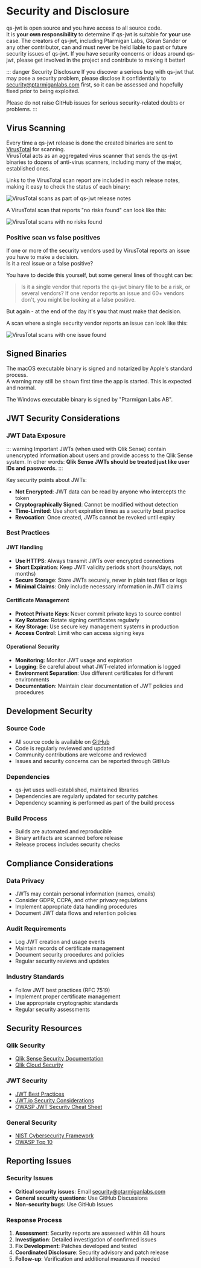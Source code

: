# Security and Disclosure

qs-jwt is open source and you have access to all source code.  
It is **your own responsibility** to determine if qs-jwt is suitable for **your** use case.
The creators of qs-jwt, including Ptarmigan Labs, Göran Sander or any other contributor, can and must never be held liable to past or future security issues of qs-jwt.
If you have security concerns or ideas around qs-jwt, please get involved in the project and contribute to making it better!

::: danger Security Disclosure
If you discover a serious bug with qs-jwt that may pose a security problem, please disclose it
confidentially to security@ptarmiganlabs.com first, so it can be assessed and hopefully fixed
prior to being exploited.

Please do not raise GitHub issues for serious security-related doubts or problems.
:::

## Virus Scanning

Every time a qs-jwt release is done the created binaries are sent to [VirusTotal](https://www.virustotal.com/) for scanning.  
VirusTotal acts as an aggregated virus scanner that sends the qs-jwt binaries to dozens of anti-virus scanners, including many of the major, established ones.

Links to the VirusTotal scan report are included in each release notes, making it easy to check the status of each binary:

![VirusTotal scans as part of qs-jwt release notes](/img/virustotal_release_4.png)

A VirusTotal scan that reports "no risks found" can look like this:

![VirusTotal scans with no risks found](/img/virustotal_scan_clear_4.png)

### Positive scan vs false positives

If one or more of the security vendors used by VirusTotal reports an issue you have to make a decision.  
Is it a real issue or a false positive?

You have to decide this yourself, but some general lines of thought can be:

> Is it a single vendor that reports the qs-jwt binary file to be a risk, or several vendors?
> If one vendor reports an issue and 60+ vendors don't, you might be looking at a false positive.

But again - at the end of the day it's **you** that must make that decision.

A scan where a single security vendor reports an issue can look like this:

![VirusTotal scans with one issue found](/img/virustotal_scan_1_issue_4.png)

## Signed Binaries

The macOS executable binary is signed and notarized by Apple's standard process.  
A warning may still be shown first time the app is started. This is expected and normal.

The Windows executable binary is signed by "Ptarmigan Labs AB".

## JWT Security Considerations

### JWT Data Exposure

::: warning Important
JWTs (when used with Qlik Sense) contain unencrypted information about users and provide access to the Qlik Sense system. In other words: **Qlik Sense JWTs should be treated just like user IDs and passwords.**
:::

Key security points about JWTs:

- **Not Encrypted**: JWT data can be read by anyone who intercepts the token
- **Cryptographically Signed**: Cannot be modified without detection
- **Time-Limited**: Use short expiration times as a security best practice
- **Revocation**: Once created, JWTs cannot be revoked until expiry

### Best Practices

#### JWT Handling
- **Use HTTPS**: Always transmit JWTs over encrypted connections
- **Short Expiration**: Keep JWT validity periods short (hours/days, not months)
- **Secure Storage**: Store JWTs securely, never in plain text files or logs
- **Minimal Claims**: Only include necessary information in JWT claims

#### Certificate Management
- **Protect Private Keys**: Never commit private keys to source control
- **Key Rotation**: Rotate signing certificates regularly
- **Key Storage**: Use secure key management systems in production
- **Access Control**: Limit who can access signing keys

#### Operational Security
- **Monitoring**: Monitor JWT usage and expiration
- **Logging**: Be careful about what JWT-related information is logged
- **Environment Separation**: Use different certificates for different environments
- **Documentation**: Maintain clear documentation of JWT policies and procedures

## Development Security

### Source Code
- All source code is available on [GitHub](https://github.com/ptarmiganlabs/qs-jwt)
- Code is regularly reviewed and updated
- Community contributions are welcome and reviewed
- Issues and security concerns can be reported through GitHub

### Dependencies
- qs-jwt uses well-established, maintained libraries
- Dependencies are regularly updated for security patches
- Dependency scanning is performed as part of the build process

### Build Process
- Builds are automated and reproducible
- Binary artifacts are scanned before release
- Release process includes security checks

## Compliance Considerations

### Data Privacy
- JWTs may contain personal information (names, emails)
- Consider GDPR, CCPA, and other privacy regulations
- Implement appropriate data handling procedures
- Document JWT data flows and retention policies

### Audit Requirements
- Log JWT creation and usage events
- Maintain records of certificate management
- Document security procedures and policies
- Regular security reviews and updates

### Industry Standards
- Follow JWT best practices (RFC 7519)
- Implement proper certificate management
- Use appropriate cryptographic standards
- Regular security assessments

## Security Resources

### Qlik Security
- [Qlik Sense Security Documentation](https://help.qlik.com/en-US/sense-admin/February2022/Subsystems/DeployAdministerQSE/Content/Sense_DeployAdminister/QSEoW/Administer_QSEoW/Managing_QSEoW/JWT-authentication.htm)
- [Qlik Cloud Security](https://help.qlik.com/en-US/cloud-services/Subsystems/Hub/Content/Sense_Hub/Admin/SaaS-admin-mc.htm)

### JWT Security
- [JWT Best Practices](https://tools.ietf.org/html/rfc8725)
- [JWT.io Security Considerations](https://jwt.io/introduction/)
- [OWASP JWT Security Cheat Sheet](https://cheatsheetseries.owasp.org/cheatsheets/JSON_Web_Token_for_Java_Cheat_Sheet.html)

### General Security
- [NIST Cybersecurity Framework](https://www.nist.gov/cyberframework)
- [OWASP Top 10](https://owasp.org/www-project-top-ten/)

## Reporting Issues

### Security Issues
- **Critical security issues**: Email security@ptarmiganlabs.com
- **General security questions**: Use GitHub Discussions
- **Non-security bugs**: Use GitHub Issues

### Response Process
1. **Assessment**: Security reports are assessed within 48 hours
2. **Investigation**: Detailed investigation of confirmed issues
3. **Fix Development**: Patches developed and tested
4. **Coordinated Disclosure**: Security advisory and patch release
5. **Follow-up**: Verification and additional measures if needed